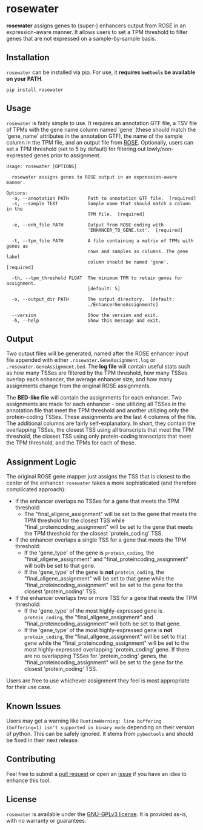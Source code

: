 # rosewater

**rosewater** assigns genes to (super-) enhancers output from ROSE in an expression-aware manner. It allows users to set a TPM threshold to filter genes that are not expressed on a sample-by-sample basis.

## Installation

`rosewater` can be installed via pip. For use, it **requires `bedtools` be available on your PATH**.

```pip install rosewater```

## Usage

`rosewater` is fairly simple to use. It requires an annotation GTF file, a TSV file of TPMs with the gene name column named 'gene' (these should match the 'gene_name' attributes in the annotation GTF), the name of the sample column in the TPM file, and an output file from [ROSE](). Optionally, users can set a TPM threshold (set to 5 by default) for filtering out lowly/non-expressed genes prior to assignment.

```
Usage: rosewater [OPTIONS]

  rosewater assigns genes to ROSE output in an expression-aware manner.

Options:
  -a, --annotation PATH       Path to annotation GTF file.  [required]
  -s, --sample TEXT           Sample name that should match a column in the
                              TPM file.  [required]

  -e, --enh_file PATH         Output from ROSE ending with
                              'ENHANCER_TO_GENE.txt'.  [required]

  -t, --tpm_file PATH         A file containing a matrix of TPMs with genes as
                              rows and samples as columns. The gene label
                              column should be named 'gene'.  [required]

  -th, --tpm_threshold FLOAT  The minimum TPM to retain genes for assignment.
                              [default: 5]

  -o, --output_dir PATH       The output directory.  [default:
                              ./EnhancerGeneAssignments]

  --version                   Show the version and exit.
  -h, --help                  Show this message and exit.

```

## Output

Two output files will be generated, named after the ROSE enhancer input file appended with either `.rosewater.GeneAssignment.log` or `.rosewater.GeneAssignment.bed`. The **log file** will contain useful stats such as how many TSSes are filtered by the TPM threshold, how many TSSes overlap each enhancer, the average enhancer size, and how many assignments change from the original ROSE assignments. 

The **BED-like file** will contain the assignments for each enhancer. Two assignments are made for each enhancer - one utilizing all TSSes in the annotation file that meet the TPM threshold and another utilizing only the protein-coding TSSes. These assignments are the last 4 columns of the file. The additional columns are fairly self-explanatory. In short, they contain the overlapping TSSes, the closest TSS using all transcripts that meet the TPM threshold, the closest TSS using only protein-coding transcripts that meet the TPM threshold, and the TPMs for each of those.

## Assignment Logic

The original ROSE gene mapper just assigns the TSS that is closest to the center of the enhancer. `rosewater` takes a more sophisticated (and therefore complicated approach):

- If the enhancer overlaps no TSSes for a gene that meets the TPM threshold:
	- The "final_allgene_assignment" will be set to the gene that meets the TPM threshold for the closest TSS while "final_proteincoding_assignment" will be set to the gene that meets the TPM threshold for the closest 'protein_coding' TSS.
- If the enhancer overlaps a single TSS for a gene that meets the TPM threshold:
	- If the 'gene_type' of the gene is `protein_coding`, the "final_allgene_assignment" and "final_proteincoding_assignment" will both be set to that gene.
	- If the 'gene_type' of the gene is **not** `protein_coding`, the "final_allgene_assignment" will be set to that gene while the "final_proteincoding_assignment" will be set to the gene for the closest 'protein_coding' TSS.
- If the enhancer overlaps two or more TSS for a gene that meets the TPM threshold:
	- If the 'gene_type' of the most highly-expressed gene is `protein_coding`, the "final_allgene_assignment" and "final_proteincoding_assignment" will both be set to that gene.
	- If the 'gene_type' of the most highly-expressed gene is **not** `protein_coding`, the "final_allgene_assignment" will be set to that gene while the "final_proteincoding_assignment" will be set to the most highly-expressed overlapping 'protein_coding' gene. If there are no overlapping TSSes for 'protein_coding' genes, the "final_proteincoding_assignment" will be set to the gene for the closest 'protein_coding' TSS.

Users are free to use whichever assignment they feel is most appropriate for their use case.

## Known Issues

Users may get a warning like `RuntimeWarning: line buffering (buffering=1) isn't supported in binary mode` depending on their version of python. This can be safely ignored. It stems from `pybedtools` and should be fixed in their next release.

## Contributing

Feel free to submit a [pull request](https://github.com/j-andrews7/rosewater/pulls) or open an [issue](https://github.com/j-andrews7/rosewater/issues) if you have an idea to enhance this tool.

## License

`rosewater` is available under the [GNU-GPLv3 license](https://github.com/j-andrews7/rosewater/blob/master/LICENSE). It is provided as-is, with no warranty or guarantees. 